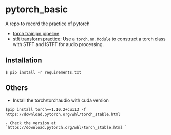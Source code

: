 # pytorch_basic

A repo to record the practice of pytorch 
- [torch trainign pipeline](./notebooks/torch_pipeline/README.md)
- [stft transform practice](./transform/README.md): Use a `torch.nn.Module` to construct a torch class with STFT and ISTFT for audio processing.

## Installation

```
$ pip install -r requirements.txt
```

## Others 
- Install the torch/torchaudio with cuda version
```
$pip install torch==1.10.2+cu113 -f https://download.pytorch.org/whl/torch_stable.html 
```    
    - Check the version at `https://download.pytorch.org/whl/torch_stable.html `
